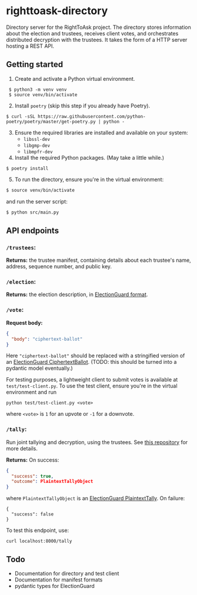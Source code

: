 # righttoask-directory
Directory server for the RightToAsk project. The directory stores information about the election and trustees, receives
client votes, and orchestrates distributed decryption with the trustees. It takes the form of a HTTP server hosting a
REST API. 

## Getting started
1. Create and activate a Python virtual environment.
```
 $ python3 -m venv venv      
 $ source venv/bin/activate
```
2. Install `poetry` (skip this step if you already have Poetry).
```
$ curl -sSL https://raw.githubusercontent.com/python-poetry/poetry/master/get-poetry.py | python -
```
3. Ensure the required libraries are installed and available on your system:
   - `libssl-dev`
   - `libgmp-dev`
   - `libmpfr-dev`
4. Install the required Python packages. (May take a little while.)
```
$ poetry install
```
5. To run the directory, ensure you're in the virtual environment:
```bash
$ source venv/bin/activate
```
and run the server script:
```bash
$ python src/main.py
```
 
## API endpoints
### `/trustees`:
**Returns:** the trustee manifest, containing details about each trustee's name, address, sequence number, and public key.

### `/election`:
**Returns:** the election description, in [ElectionGuard format](https://microsoft.github.io/electionguard-python/Election_Manifest/).

### `/vote`:
**Request body:**
```json
{
  "body": "ciphertext-ballot"
}
```
Here `"ciphertext-ballot"` should be replaced with a stringified version of an [ElectionGuard CiphertextBallot](https://github.com/microsoft/electionguard-python/blob/main/src/electionguard/ballot.py#L638).
(TODO: this should be turned into a pydantic model eventually.)

For testing purposes, a lightweight client to submit votes is available at `test/test-client.py`. To use the test
client, ensure you're in the virtual environment and run
```shell
python test/test-client.py <vote>
```
where `<vote>` is `1` for an upvote or `-1` for a downvote.

### `/tally`:
Run joint tallying and decryption, using the trustees. See [this repository](https://github.com/RightToAskOrg/righttoask-trustee) for more details.

**Returns:**
On success:
```json
{
  "success": true,
  "outcome": PlaintextTallyObject
}
```
where `PlaintextTallyObject` is an [ElectionGuard PlaintextTally](https://github.com/microsoft/electionguard-python/blob/main/src/electionguard/tally.py#L168).
On failure:
```josn
{
  "success": false
}
```

To test this endpoint, use:
```shell
curl localhost:8000/tally
```

## Todo
* Documentation for directory and test client
* Documentation for manifest formats
* pydantic types for ElectionGuard
